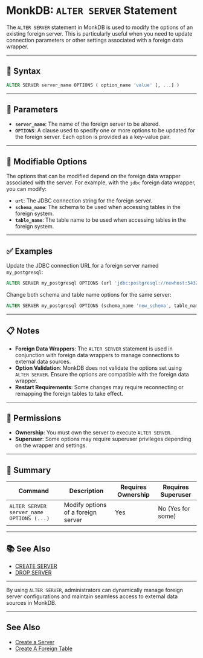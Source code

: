 # MonkDB: `ALTER SERVER` Statement

The `ALTER SERVER` statement in MonkDB is used to modify the options of an existing foreign server. This is particularly useful when you need to update connection parameters or other settings associated with a foreign data wrapper.

---

## 🧠 Syntax

```sql
ALTER SERVER server_name OPTIONS ( option_name 'value' [, ...] )
```

---

## 🚀 Parameters

- **`server_name`**: The name of the foreign server to be altered.
- **`OPTIONS`**: A clause used to specify one or more options to be updated for the foreign server. Each option is provided as a key-value pair.

---

## 🔧 Modifiable Options

The options that can be modified depend on the foreign data wrapper associated with the server. For example, with the `jdbc` foreign data wrapper, you can modify:

- **`url`**: The JDBC connection string for the foreign server.
- **`schema_name`**: The schema to be used when accessing tables in the foreign system.
- **`table_name`**: The table name to be used when accessing tables in the foreign system.

---

## ✅ Examples

Update the JDBC connection URL for a foreign server named `my_postgresql`:

```sql
ALTER SERVER my_postgresql OPTIONS (url 'jdbc:postgresql://newhost:5432/');
```

Change both schema and table name options for the same server:

```sql
ALTER SERVER my_postgresql OPTIONS (schema_name 'new_schema', table_name 'new_table');
```

---

## 📋 Notes

- **Foreign Data Wrappers**: The `ALTER SERVER` statement is used in conjunction with foreign data wrappers to manage connections to external data sources.
- **Option Validation**: MonkDB does not validate the options set using `ALTER SERVER`. Ensure the options are compatible with the foreign data wrapper.
- **Restart Requirements**: Some changes may require reconnecting or remapping the foreign tables to take effect.

---

## 🔐 Permissions

- **Ownership**: You must own the server to execute `ALTER SERVER`.
- **Superuser**: Some options may require superuser privileges depending on the wrapper and settings.

---

## 🏁 Summary

| Command                                | Description                                 | Requires Ownership | Requires Superuser |
|----------------------------------------|---------------------------------------------|--------------------|--------------------|
| `ALTER SERVER server_name OPTIONS (...)` | Modify options of a foreign server          | Yes                | No (Yes for some)  |

---

## 📚 See Also

- [CREATE SERVER]()
- [DROP SERVER]()

---

By using `ALTER SERVER`, administrators can dynamically manage foreign server configurations and maintain seamless access to external data sources in MonkDB.

---

## See Also

- [Create a Server](./32_CREATE_SERVER.md)
- [Create A Foreign Table](./27_CREATE_FOREIGN_TABLE.md)